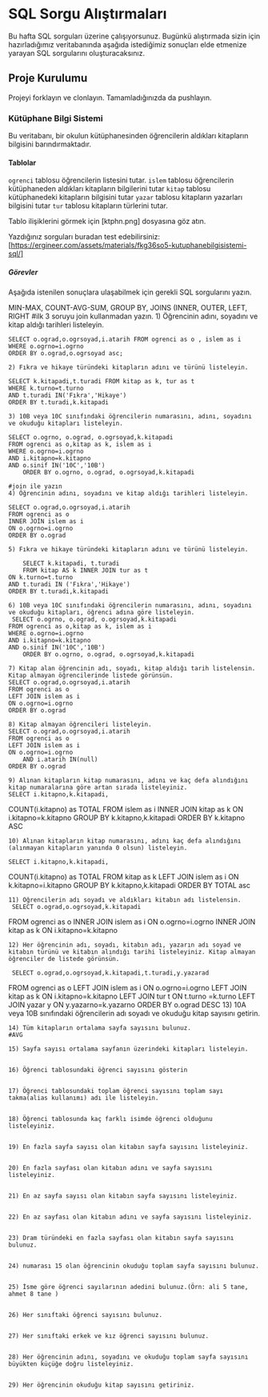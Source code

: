 # SQL Sorgu Alıştırmaları

Bu hafta SQL sorguları üzerine çalışıyorsunuz. Bugünkü alıştırmada sizin için hazırladığımız veritabanında aşağıda istediğimiz sonuçları elde etmenize yarayan SQL sorgularını oluşturacaksınız.

## Proje Kurulumu
Projeyi forklayın ve clonlayın. Tamamladığınızda da pushlayın.

### Kütüphane Bilgi Sistemi

Bu veritabanı, bir okulun kütüphanesinden öğrencilerin aldıkları kitapların bilgisini barındırmaktadır.

#### Tablolar 
`ogrenci` tablosu öğrencilerin listesini tutar.
`islem` tablosu öğrencilerin kütüphaneden aldıkları kitapların bilgilerini tutar
`kitap` tablosu kütüphanedeki kitapların bilgisini tutar
`yazar` tablosu kitapların yazarları bilgisini tutar
`tur` tablosu kitapların türlerini tutar.

Tablo ilişiklerini görmek için [ktphn.png] dosyasına göz atın.

Yazdığınız sorguları buradan test edebilirsiniz: [https://ergineer.com/assets/materials/fkg36so5-kutuphanebilgisistemi-sql/]


##### Görevler
Aşağıda istenilen sonuçlara ulaşabilmek için gerekli SQL sorgularını yazın. 


MIN-MAX, COUNT-AVG-SUM, GROUP BY, JOINS (INNER, OUTER, LEFT, RIGHT
	#ilk 3 soruyu join kullanmadan yazın.
	1) Öğrencinin adını, soyadını ve kitap aldığı tarihleri listeleyin.
 
	SELECT o.ograd,o.ogrsoyad,i.atarih FROM ogrenci as o , islem as i
	WHERE o.ogrno=i.ogrno
 	ORDER BY o.ograd,o.ogrsoyad asc;
	
	2) Fıkra ve hikaye türündeki kitapların adını ve türünü listeleyin.
 
	SELECT k.kitapadi,t.turadi FROM kitap as k, tur as t
	WHERE k.turno=t.turno
 	AND t.turadi IN('Fıkra','Hikaye')
  	ORDER BY t.turadi,k.kitapadi
   
	3) 10B veya 10C sınıfındaki öğrencilerin numarasını, adını, soyadını ve okuduğu kitapları listeleyin.
 
	SELECT o.ogrno, o.ograd, o.ogrsoyad,k.kitapadi 
 	FROM ogrenci as o,kitap as k, islem as i
 	WHERE o.ogrno=i.ogrno
  	AND i.kitapno=k.kitapno
   	AND o.sinif IN('10C','10B')
    	ORDER BY o.ogrno, o.ograd, o.ogrsoyad,k.kitapadi
     
	#join ile yazın
	4) Öğrencinin adını, soyadını ve kitap aldığı tarihleri listeleyin.
 
	SELECT o.ograd,o.ogrsoyad,i.atarih 
 	FROM ogrenci as o
	INNER JOİN islem as i
 	ON o.ogrno=i.ogrno
  	ORDER BY o.ograd
   
	5) Fıkra ve hikaye türündeki kitapların adını ve türünü listeleyin.
	
	    SELECT k.kitapadi, t.turadi 
        FROM kitap AS k INNER JOIN tur as t
 	ON k.turno=t.turno
 	AND t.turadi IN ('Fıkra','Hikaye')
  	ORDER BY t.turadi,k.kitapadi
	
	6) 10B veya 10C sınıfındaki öğrencilerin numarasını, adını, soyadını ve okuduğu kitapları, öğrenci adına göre listeleyin.
	 SELECT o.ogrno, o.ograd, o.ogrsoyad,k.kitapadi 
 	FROM ogrenci as o,kitap as k, islem as i
 	WHERE o.ogrno=i.ogrno
  	AND i.kitapno=k.kitapno
   	AND o.sinif IN('10C','10B')
    	ORDER BY o.ogrno, o.ograd, o.ogrsoyad,k.kitapadi
	
	7) Kitap alan öğrencinin adı, soyadı, kitap aldığı tarih listelensin. Kitap almayan öğrencilerinde listede görünsün.
	SELECT o.ograd,o.ogrsoyad,i.atarih 
 	FROM ogrenci as o
	LEFT JOIN islem as i
 	ON o.ogrno=i.ogrno
  	ORDER BY o.ograd
	
	8) Kitap almayan öğrencileri listeleyin.
	SELECT o.ograd,o.ogrsoyad,i.atarih 
 	FROM ogrenci as o
	LEFT JOIN islem as i
 	ON o.ogrno=i.ogrno
        AND i.atarih IN(null)
  	ORDER BY o.ograd
	
	9) Alınan kitapların kitap numarasını, adını ve kaç defa alındığını kitap numaralarına göre artan sırada listeleyiniz.
	SELECT i.kitapno,k.kitapadi,
COUNT(i.kitapno) as TOTAL 
 	FROM islem as i
	INNER JOIN kitap as k
 	ON i.kitapno=k.kitapno
        GROUP BY k.kitapno,k.kitapadi
  	ORDER BY k.kitapno ASC
      
	
	10) Alınan kitapların kitap numarasını, adını kaç defa alındığını (alınmayan kitapların yanında 0 olsun) listeleyin.

	SELECT i.kitapno,k.kitapadi,
COUNT(i.kitapno) as TOTAL 
 	FROM kitap as k
	LEFT JOIN islem as i 
 	ON k.kitapno=i.kitapno
        GROUP BY k.kitapno,k.kitapadi
  	ORDER BY TOTAL asc
   
	11) Öğrencilerin adı soyadı ve aldıkları kitabın adı listelensin.
	 SELECT o.ograd,o.ogrsoyad,k.kitapadi
FROM ogrenci as o
INNER JOIN islem as i 
ON o.ogrno=i.ogrno
INNER JOIN kitap as k
ON i.kitapno=k.kitapno
	
	12) Her öğrencinin adı, soyadı, kitabın adı, yazarın adı soyad ve kitabın türünü ve kitabın alındığı tarihi listeleyiniz. Kitap almayan öğrenciler de listede görünsün.
	
	 SELECT o.ograd,o.ogrsoyad,k.kitapadi,t.turadi,y.yazarad
FROM ogrenci as o
LEFT JOIN islem as i 
ON o.ogrno=i.ogrno
LEFT JOIN kitap as k
ON i.kitapno=k.kitapno
LEFT JOIN tur t
ON t.turno =k.turno
LEFT JOIN yazar y
ON y.yazarno=k.yazarno
ORDER BY o.ograd DESC
	13) 10A veya 10B sınıfındaki öğrencilerin adı soyadı ve okuduğu kitap sayısını getirin.
	
	
	14) Tüm kitapların ortalama sayfa sayısını bulunuz.
	#AVG
	
	15) Sayfa sayısı ortalama sayfanın üzerindeki kitapları listeleyin.
	
	
	16) Öğrenci tablosundaki öğrenci sayısını gösterin
	
	
	17) Öğrenci tablosundaki toplam öğrenci sayısını toplam sayı takma(alias kullanımı) adı ile listeleyin.
	
	
	18) Öğrenci tablosunda kaç farklı isimde öğrenci olduğunu listeleyiniz.
	
	
	19) En fazla sayfa sayısı olan kitabın sayfa sayısını listeleyiniz.
	
	
	20) En fazla sayfası olan kitabın adını ve sayfa sayısını listeleyiniz.
	
	
	21) En az sayfa sayısı olan kitabın sayfa sayısını listeleyiniz.
	
	
	22) En az sayfası olan kitabın adını ve sayfa sayısını listeleyiniz.
	
	
	23) Dram türündeki en fazla sayfası olan kitabın sayfa sayısını bulunuz.
	
	
	24) numarası 15 olan öğrencinin okuduğu toplam sayfa sayısını bulunuz.
	
	
	25) İsme göre öğrenci sayılarının adedini bulunuz.(Örn: ali 5 tane, ahmet 8 tane )

	
	26) Her sınıftaki öğrenci sayısını bulunuz.
	
	
	27) Her sınıftaki erkek ve kız öğrenci sayısını bulunuz.
	
	
	28) Her öğrencinin adını, soyadını ve okuduğu toplam sayfa sayısını büyükten küçüğe doğru listeleyiniz.
	
	
	29) Her öğrencinin okuduğu kitap sayısını getiriniz.
